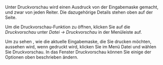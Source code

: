 Unter Druckvorschau wird einen Ausdruck von der Eingabemaske gemacht, und zwar von jeden Reiter.  Die dazugehörige Details stehen oben auf der Seite.

Um die Druckvorschau-Funktion zu öffnen, klicken Sie auf die *Druckvorschau* unter *Datei → Druckvorschau* in der Menüleiste auf.

Um zu sehen , wie die aktuelle Eingabemaske, die Sie drucken möchten, aussehen wird, wenn gedruckt wird, klicken Sie im Menü  Datei und wählen Sie Druckvorschau. In das  Fenster Druckvorschau können Sie einige der Optionen oben beschrieben ändern. 